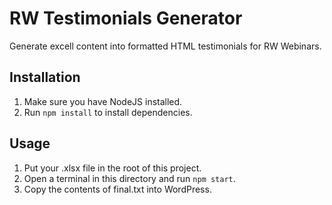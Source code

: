 # RW Testimonials Generator
Generate excell content into formatted HTML testimonials for RW Webinars.

## Installation
1) Make sure you have NodeJS installed.
2) Run `npm install` to install dependencies.

## Usage
1) Put your .xlsx file in the root of this project.
2) Open a terminal in this directory and run `npm start`.
3) Copy the contents of final.txt into WordPress.

